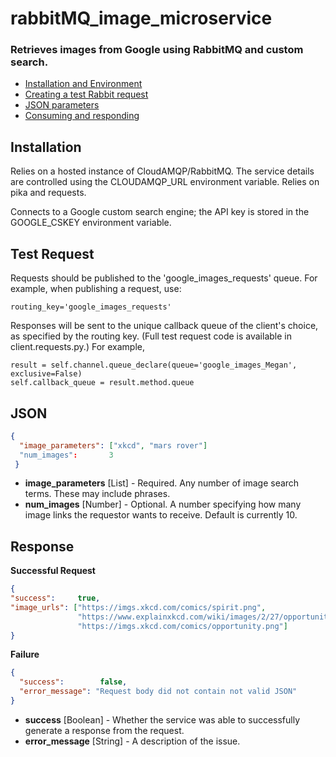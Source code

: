 # rabbitMQ_image_microservice
 
### Retrieves images from Google using RabbitMQ and custom search.

<!-- TOC -->
   - [Installation and Environment](#installation)
   - [Creating a test Rabbit request](#test-request)
   - [JSON parameters](#json)
   - [Consuming and responding](#response)
<!-- /TOC -->

## Installation

Relies on a hosted instance of CloudAMQP/RabbitMQ. The service details are controlled using the CLOUDAMQP_URL environment variable. 
Relies on pika and requests.
  
Connects to a Google custom search engine; the API key is stored in the GOOGLE_CSKEY environment variable.


## Test Request
Requests should be published to the 'google_images_requests' queue. For example, when publishing a request, use:
```
routing_key='google_images_requests'
```

Responses will be sent to the unique callback queue of the client's choice, as specified by the routing key. (Full test request code is available in client.requests.py.)
For example, 
```
result = self.channel.queue_declare(queue='google_images_Megan', exclusive=False)
self.callback_queue = result.method.queue
```

## JSON

```json
{
  "image_parameters": ["xkcd", "mars rover"]
  "num_images":       3
 }
 ```
 - **image_parameters** [List] - Required. Any number of image search terms. These may include phrases. 
 - **num_images** [Number]  - Optional. A number specifying how many image links the requestor wants to receive. Default is currently 10.
     
## Response
**Successful Request**
```json
{
"success":     true,
"image_urls": ["https://imgs.xkcd.com/comics/spirit.png", 
               "https://www.explainxkcd.com/wiki/images/2/27/opportunity_rover.png", 
               "https://imgs.xkcd.com/comics/opportunity.png"]
}
```
**Failure**
```json
{
  "success":        false, 
  "error_message": "Request body did not contain not valid JSON"
}
```
 - **success** [Boolean] - Whether the service was able to successfully generate a response from the request.
 - **error_message** [String] - A description of the issue.
 
 
   
